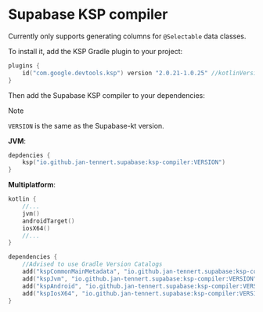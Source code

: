 # Supabase KSP compiler

Currently only supports generating columns for `@Selectable` data classes.

To install it, add the KSP Gradle plugin to your project:

```kotlin
plugins {
    id("com.google.devtools.ksp") version "2.0.21-1.0.25" //kotlinVersion-kspVersion
}
```

Then add the Supabase KSP compiler to your dependencies:

> [!NOTE]
> `VERSION` is the same as the Supabase-kt version.

**JVM**:

```kotlin
depdencies {
    ksp("io.github.jan-tennert.supabase:ksp-compiler:VERSION")
}
```

**Multiplatform**:

```kotlin
kotlin {
    //...
    jvm()
    androidTarget()
    iosX64()
    //...
}

dependencies {
    //Advised to use Gradle Version Catalogs
    add("kspCommonMainMetadata", "io.github.jan-tennert.supabase:ksp-compiler:VERSION")
    add("kspJvm", "io.github.jan-tennert.supabase:ksp-compiler:VERSION")
    add("kspAndroid", "io.github.jan-tennert.supabase:ksp-compiler:VERSION")
    add("kspIosX64", "io.github.jan-tennert.supabase:ksp-compiler:VERSION")
}